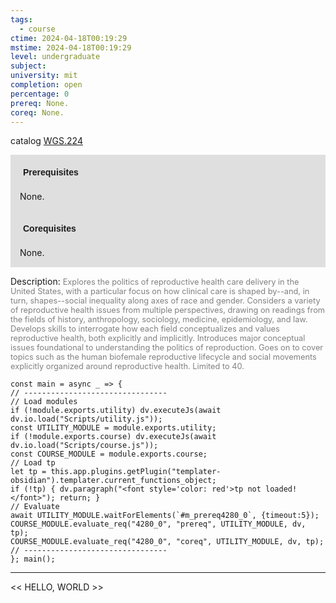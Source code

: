 ```yaml
---
tags:
  - course
ctime: 2024-04-18T00:19:29
mstime: 2024-04-18T00:19:29
level: undergraduate
subject: 
university: mit
completion: open
percentage: 0
prereq: None.
coreq: None.
---
```


catalog [WGS.224](http://student.mit.edu/catalog/mWGSa.html#WGS.224)

<span style="display: block; padding: 15px; background-color: rgb(100, 100, 100, 0.2);"><font id="m_prereq4280_0" style="display: block; font-family: Arial, sans-serif; font-weight: bold; padding: 5px">Prerequisites</font><br><span id="prereq4280_0">None.</span></span>
<span style="display: block; padding: 15px; background-color: rgb(100, 100, 100, 0.2);"><font id="m_coreq4280_0" style="display: block; font-family: Arial, sans-serif; font-weight: bold; padding: 5px">Corequisites</font><br><span id="coreq4280_0">None.</span></span>

<font style="">Description:</font>
<font style="color: grey; font-size: 0.8rem;">Explores the politics of reproductive health care delivery in the United States, with a particular focus on how clinical care is shaped by--and, in turn, shapes--social inequality along axes of race and gender. Considers a variety of reproductive health issues from multiple perspectives, drawing on readings from the fields of history, anthropology, sociology, medicine, epidemiology, and law. Develops skills to interrogate how each field conceptualizes and values reproductive health, both explicitly and implicitly. Introduces major conceptual issues foundational to understanding the politics of reproduction. Goes on to cover topics such as the human biofemale reproductive lifecycle and social movements explicitly organized around reproductive health. Limited to 40.</font>

```dataviewjs
const main = async _ => {
// --------------------------------
// Load modules
if (!module.exports.utility) dv.executeJs(await dv.io.load("Scripts/utility.js"));
const UTILITY_MODULE = module.exports.utility;
if (!module.exports.course) dv.executeJs(await dv.io.load("Scripts/course.js"));
const COURSE_MODULE = module.exports.course;
// Load tp
let tp = this.app.plugins.getPlugin("templater-obsidian").templater.current_functions_object;
if (!tp) { dv.paragraph("<font style='color: red'>tp not loaded!</font>"); return; }
// Evaluate
await UTILITY_MODULE.waitForElements(`#m_prereq4280_0`, {timeout:5});
COURSE_MODULE.evaluate_req("4280_0", "prereq", UTILITY_MODULE, dv, tp);
COURSE_MODULE.evaluate_req("4280_0", "coreq", UTILITY_MODULE, dv, tp);
// --------------------------------
}; main();
```

---

<< HELLO, WORLD >>
